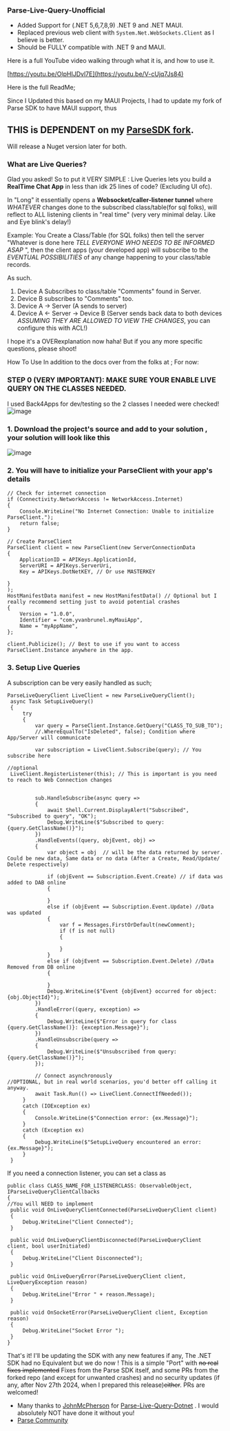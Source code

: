 ### Parse-Live-Query-Unofficial
- Added Support for (.NET 5,6,7,8,9) .NET 9 and .NET MAUI.
- Replaced previous web client with `System.Net.WebSockets.Client` as I believe is better.
- Should be FULLY compatible with .NET 9 and MAUI.


Here is a full YouTube video walking through what it is, and how to use it.

[https://youtu.be/OlpHIJDvl7E](https://youtu.be/V-cUjq7Js84)


Here is the full ReadMe;

Since I Updated this based on my MAUI Projects, I had to update my fork of Parse SDK to have MAUI support, thus 
## THIS is DEPENDENT on my [ParseSDK fork](https://github.com/YBTopaz8/Parse-SDK-dotNET). 

Will release a Nuget version later for both.

### What are Live Queries?
Glad you asked!
So to put it VERY SIMPLE : Live Queries lets you build a **RealTime Chat App** in less than idk 25 lines of code? (Excluding UI ofc).

In "Long" it essentially opens a **Websocket/caller-listener tunnel** where _WHATEVER_ changes done to the subscribed class/table(for sql folks), will reflect to ALL listening clients in "real time" (very very minimal delay. Like and Eye blink's delay!)

Example: You Create a Class/Table (for SQL folks) then tell the server "Whatever is done here _TELL EVERYONE WHO NEEDS TO BE INFORMED ASAP_ ", then the client apps (your developed app) will subscribe to the _EVENTUAL POSSIBILITIES_ of any change happening to your class/table records.

As such. 
1. Device A Subscribes to class/table "Comments" found in Server.
2. Device B subscribes to "Comments" too.
3. Device A -> Server (A sends to server)
4. Device A <- Server -> Device B (Server sends back data to both devices _ASSUMING THEY ARE ALLOWED TO VIEW THE CHANGES_, you can configure this with ACL!)

I hope it's a OVERexplanation now haha! But if you any more specific questions, please shoot!

How To Use In addition to the docs over from the folks at ;
For now:

### STEP 0 (VERY IMPORTANT): MAKE SURE YOUR ENABLE LIVE QUERY ON THE CLASSES NEEDED.
I used Back4Apps for dev/testing so the 2 classes I needed were checked!
![image](https://github.com/user-attachments/assets/b9cba805-f81a-47e2-a999-ce6864ba438a)


### 1. Download the project's source and add to your solution , your solution will look like this
![image](https://github.com/user-attachments/assets/94a9b76d-20bb-4ec0-9fb6-ede63767a608)
### 2. You will have to initialize your ParseClient with your app's details
```
// Check for internet connection
if (Connectivity.NetworkAccess != NetworkAccess.Internet)
{
    Console.WriteLine("No Internet Connection: Unable to initialize ParseClient.");
    return false;
}

// Create ParseClient
ParseClient client = new ParseClient(new ServerConnectionData
{
    ApplicationID = APIKeys.ApplicationId, 
    ServerURI = APIKeys.ServerUri,
    Key = APIKeys.DotNetKEY, // Or use MASTERKEY

}
);
HostManifestData manifest = new HostManifestData() // Optional but I really recommend setting just to avoid potential crashes
{
    Version = "1.0.0",
    Identifier = "com.yvanbrunel.myMauiApp",
    Name = "myAppName",
};

client.Publicize(); // Best to use if you want to access ParseClient.Instance anywhere in the app.
```
### 3. Setup Live Queries

A subscription can be very easily handled as such;
```
ParseLiveQueryClient LiveClient = new ParseLiveQueryClient();
 async Task SetupLiveQuery()
 {
     try
     {
         var query = ParseClient.Instance.GetQuery("CLASS_TO_SUB_TO");
         //.WhereEqualTo("IsDeleted", false); Condition where App/Server will communicate

         var subscription = LiveClient.Subscribe(query); // You subscribe here
        
//optional
 LiveClient.RegisterListener(this); // This is important is you need to reach to Web Connection changes


         sub.HandleSubscribe(async query =>
         {
             await Shell.Current.DisplayAlert("Subscribed", "Subscribed to query", "OK");
             Debug.WriteLine($"Subscribed to query: {query.GetClassName()}"); 
         })
         .HandleEvents((query, objEvent, obj) =>
         {
             var object = obj  // will be the data returned by server. Could be new data, Same data or no data (After a Create, Read/Update/ Delete respectively)

             if (objEvent == Subscription.Event.Create) // if data was added to DAB online
             {

             }
             else if (objEvent == Subscription.Event.Update) //Data was updated
             {
                 var f = Messages.FirstOrDefault(newComment);
                 if (f is not null)
                 {

                 }
             }
             else if (objEvent == Subscription.Event.Delete) //Data Removed from DB online
             {
            
             }
             Debug.WriteLine($"Event {objEvent} occurred for object: {obj.ObjectId}");
         })
         .HandleError((query, exception) =>
         {
             Debug.WriteLine($"Error in query for class {query.GetClassName()}: {exception.Message}");
         })
         .HandleUnsubscribe(query =>
         {
             Debug.WriteLine($"Unsubscribed from query: {query.GetClassName()}");
         });

         // Connect asynchronously 
//OPTIONAL, but in real world scenarios, you'd better off calling it anyway.
         await Task.Run(() => LiveClient.ConnectIfNeeded());
     }
     catch (IOException ex)
     {
         Console.WriteLine($"Connection error: {ex.Message}");
     }
     catch (Exception ex)
     {
         Debug.WriteLine($"SetupLiveQuery encountered an error: {ex.Message}");
     }
 }
```
If you need a connection listener, you can set a class as 
```
public class CLASS_NAME_FOR_LISTENERCLASS: ObservableObject, IParseLiveQueryClientCallbacks
{
//You will NEED to implement 
 public void OnLiveQueryClientConnected(ParseLiveQueryClient client)
 {
     Debug.WriteLine("Client Connected");
 }

 public void OnLiveQueryClientDisconnected(ParseLiveQueryClient client, bool userInitiated)
 {
     Debug.WriteLine("Client Disconnected");
 }

 public void OnLiveQueryError(ParseLiveQueryClient client, LiveQueryException reason)
 {
     Debug.WriteLine("Error " + reason.Message);
 }

 public void OnSocketError(ParseLiveQueryClient client, Exception reason)
 {
     Debug.WriteLine("Socket Error ");
 }
}
```
That's it!
I'll be updating the SDK with any new features if any, The .NET SDK had no Equivalent but we do now ! 
This is a simple "Port" with ~~no real fixes implemented~~ Fixes from the Parse SDK itself, and some PRs from the forked repo (and except for unwanted crashes) and no security updates (if any, after Nov 27th 2024, when I prepared this release)~~either~~.
PRs are welcomed!
- Many thanks to [JohnMcPherson](https://github.com/JonMcPherson/parse-live-query-dotnet) for [Parse-Live-Query-Dotnet](https://github.com/JonMcPherson/parse-live-query-dotnet) . I would absolutely NOT have done it  without you!
- [Parse Community](https://github.com/parse-community)

